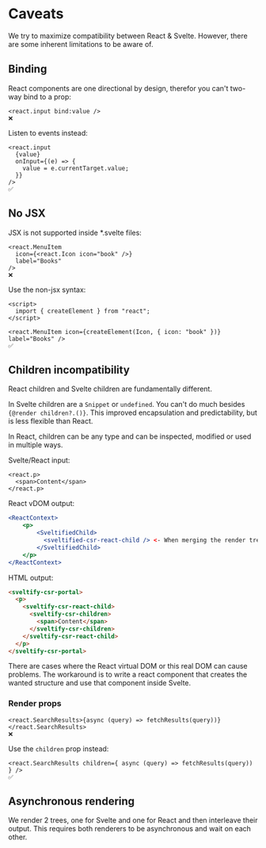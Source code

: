 # Caveats

We try to maximize compatibility between React & Svelte.
However, there are some inherent limitations to be aware of.

## Binding

React components are one directional by design, therefor you can't two-way bind to a prop:

```svelte
<react.input bind:value />
❌
```

Listen to events instead:

```svelte
<react.input
  {value}
  onInput={(e) => {
    value = e.currentTarget.value;
  }}
/>
✅
```

## No JSX

JSX is not supported inside \*.svelte files:

```svelte
<react.MenuItem
  icon={<react.Icon icon="book" />}
  label="Books"
/>
❌
```

Use the non-jsx syntax:

```svelte
<script>
  import { createElement } from "react";
</script>

<react.MenuItem icon={createElement(Icon, { icon: "book" })} label="Books" />
✅
```

## Children incompatibility

React children and Svelte children are fundamentally different.

In Svelte children are a `Snippet` or `undefined`. You can't do much besides ` {@render children?.()}`.
This improved encapsulation and predictability, but is less flexible than React.

In React, children can be any type and can be inspected, modified or used in multiple ways.

Svelte/React input:

```svelte
<react.p>
  <span>Content</span>
</react.p>
```

React vDOM output:

```jsx
<ReactContext>
    <p>
        <SveltifiedChild>
          <sveltified-csr-react-child /> <- When merging the render trees the <span>Content</span> is injected into this element
        </SveltifiedChild>
    </p>
</ReactContext>
```

HTML output:

```html
<sveltify-csr-portal>
  <p>
    <sveltify-csr-react-child>
      <sveltify-csr-children>
        <span>Content</span>
      </sveltify-csr-children>
    </sveltify-csr-react-child>
  </p>
</sveltify-csr-portal>
```

There are cases where the React virtual DOM or this real DOM can cause problems.
The workaround is to write a react component that creates the wanted structure and use that component inside Svelte.

### Render props

```svelte
<react.SearchResults>{async (query) => fetchResults(query))}</react.SearchResults>
❌
```

Use the `children` prop instead:

```svelte
<react.SearchResults children={ async (query) => fetchResults(query)) } />
✅
```

## Asynchronous rendering

We render 2 trees, one for Svelte and one for React and then interleave their output.
This requires both renderers to be asynchronous and wait on each other.
